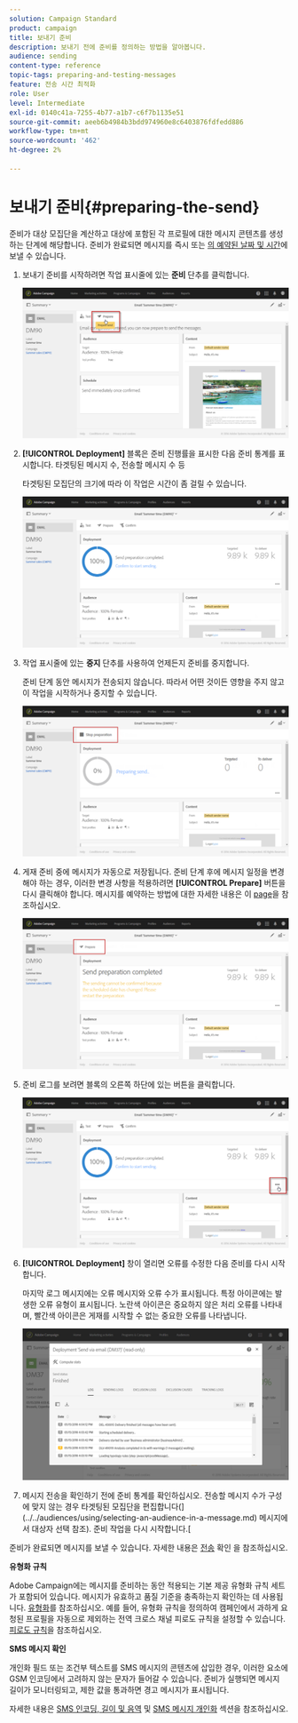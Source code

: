 ```yaml
---
solution: Campaign Standard
product: campaign
title: 보내기 준비
description: 보내기 전에 준비를 정의하는 방법을 알아봅니다.
audience: sending
content-type: reference
topic-tags: preparing-and-testing-messages
feature: 전송 시간 최적화
role: User
level: Intermediate
exl-id: 0140c41a-7255-4b77-a1b7-c6f7b1135e51
source-git-commit: aeeb6b4984b3bdd974960e8c6403876fdfedd886
workflow-type: tm+mt
source-wordcount: '462'
ht-degree: 2%

---
```


# 보내기 준비{#preparing-the-send}

준비가 대상 모집단을 계산하고 대상에 포함된 각 프로필에 대한 메시지 콘텐츠를 생성하는 단계에 해당합니다. 준비가 완료되면 메시지를 즉시 또는 [의 예약된 날짜 및 시간](../../sending/using/about-scheduling-messages.md)에 보낼 수 있습니다.

1. 보내기 준비를 시작하려면 작업 표시줄에 있는 **준비** 단추를 클릭합니다.

   ![](assets/preparing_delivery_2.png)

1. **[!UICONTROL Deployment]** 블록은 준비 진행률을 표시한 다음 준비 통계를 표시합니다. 타겟팅된 메시지 수, 전송할 메시지 수 등

   타겟팅된 모집단의 크기에 따라 이 작업은 시간이 좀 걸릴 수 있습니다.

   ![](assets/preparing_delivery.png)

1. 작업 표시줄에 있는 **중지** 단추를 사용하여 언제든지 준비를 중지합니다.

   준비 단계 동안 메시지가 전송되지 않습니다. 따라서 어떤 것이든 영향을 주지 않고 이 작업을 시작하거나 중지할 수 있습니다.

   ![](assets/preparing_delivery_6.png)

1. 게재 준비 중에 메시지가 자동으로 저장됩니다. 준비 단계 후에 메시지 일정을 변경해야 하는 경우, 이러한 변경 사항을 적용하려면 **[!UICONTROL Prepare]** 버튼을 다시 클릭해야 합니다. 메시지를 예약하는 방법에 대한 자세한 내용은 이 [page](../../sending/using/about-scheduling-messages.md)을 참조하십시오.

   ![](assets/preparing_delivery_5.png)

1. 준비 로그를 보려면 블록의 오른쪽 하단에 있는 버튼을 클릭합니다.

   ![](assets/preparing_delivery_4.png)

1. **[!UICONTROL Deployment]** 창이 열리면 오류를 수정한 다음 준비를 다시 시작합니다.

   마지막 로그 메시지에는 오류 메시지와 오류 수가 표시됩니다. 특정 아이콘에는 발생한 오류 유형이 표시됩니다. 노란색 아이콘은 중요하지 않은 처리 오류를 나타내며, 빨간색 아이콘은 게재를 시작할 수 없는 중요한 오류를 나타냅니다.

   ![](assets/preparing_delivery_3.png)

1. 메시지 전송을 확인하기 전에 준비 통계를 확인하십시오. 전송할 메시지 수가 구성에 맞지 않는 경우 타겟팅된 모집단을 편집합니다(](../../audiences/using/selecting-an-audience-in-a-message.md) 메시지에서 대상자 선택 참조). 준비 작업을 다시 시작합니다.[

준비가 완료되면 메시지를 보낼 수 있습니다. 자세한 내용은 [전송](../../sending/using/confirming-the-send.md) 확인 을 참조하십시오.

**유형화 규칙**

Adobe Campaign에는 메시지를 준비하는 동안 적용되는 기본 제공 유형화 규칙 세트가 포함되어 있습니다. 메시지가 유효하고 품질 기준을 충족하는지 확인하는 데 사용됩니다. [유형화](../../sending/using/about-typology-rules.md)를 참조하십시오. 예를 들어, 유형화 규칙을 정의하여 캠페인에서 과하게 요청된 프로필을 자동으로 제외하는 전역 크로스 채널 피로도 규칙을 설정할 수 있습니다. [피로도 규칙](../../sending/using/fatigue-rules.md)을 참조하십시오.

**SMS 메시지 확인**

개인화 필드 또는 조건부 텍스트를 SMS 메시지의 콘텐츠에 삽입한 경우, 이러한 요소에 GSM 인코딩에서 고려하지 않는 문자가 들어갈 수 있습니다. 준비가 실행되면 메시지 길이가 모니터링되고, 제한 값을 통과하면 경고 메시지가 표시됩니다.

자세한 내용은 [SMS 인코딩, 길이 및 음역](../../administration/using/configuring-sms-channel.md#sms-encoding--length-and-transliteration) 및 [SMS 메시지 개인화](../../channels/using/personalizing-sms-messages.md) 섹션을 참조하십시오.
